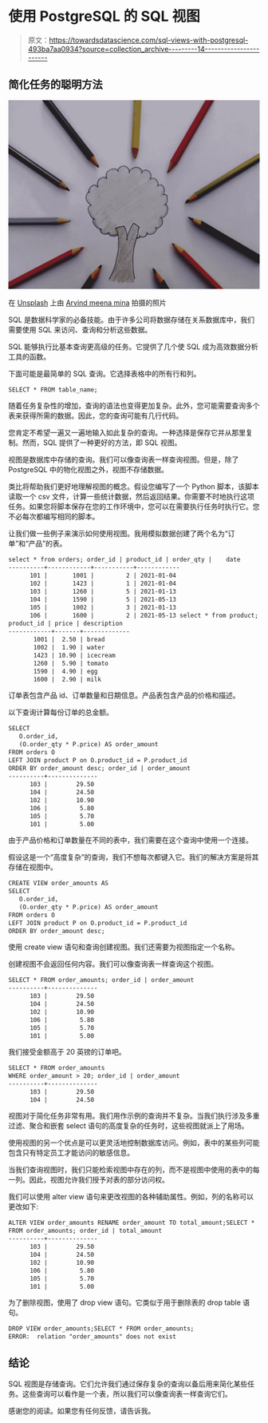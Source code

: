 # 使用 PostgreSQL 的 SQL 视图

> 原文：<https://towardsdatascience.com/sql-views-with-postgresql-493ba7aa0934?source=collection_archive---------14----------------------->

## 简化任务的聪明方法

![](img/033fd36aa447f6b5950ff174c44dfad0.png)

在 [Unsplash](https://unsplash.com/s/photos/save?utm_source=unsplash&utm_medium=referral&utm_content=creditCopyText) 上由 [Arvind meena mina](https://unsplash.com/@perfectshot4u?utm_source=unsplash&utm_medium=referral&utm_content=creditCopyText) 拍摄的照片

SQL 是数据科学家的必备技能。由于许多公司将数据存储在关系数据库中，我们需要使用 SQL 来访问、查询和分析这些数据。

SQL 能够执行比基本查询更高级的任务。它提供了几个使 SQL 成为高效数据分析工具的函数。

下面可能是最简单的 SQL 查询。它选择表格中的所有行和列。

```
SELECT * FROM table_name;
```

随着任务复杂性的增加，查询的语法也变得更加复杂。此外，您可能需要查询多个表来获得所需的数据。因此，您的查询可能有几行代码。

您肯定不希望一遍又一遍地输入如此复杂的查询。一种选择是保存它并从那里复制。然而，SQL 提供了一种更好的方法，即 SQL 视图。

视图是数据库中存储的查询。我们可以像查询表一样查询视图。但是，除了 PostgreSQL 中的物化视图之外，视图不存储数据。

类比将帮助我们更好地理解视图的概念。假设您编写了一个 Python 脚本，该脚本读取一个 csv 文件，计算一些统计数据，然后返回结果。你需要不时地执行这项任务。如果您将脚本保存在您的工作环境中，您可以在需要执行任务时执行它。您不必每次都编写相同的脚本。

让我们做一些例子来演示如何使用视图。我用模拟数据创建了两个名为“订单”和“产品”的表。

```
select * from orders; order_id | product_id | order_qty |    date
----------+------------+-----------+------------
      101 |       1001 |         2 | 2021-01-04
      102 |       1423 |         1 | 2021-01-04
      103 |       1260 |         5 | 2021-01-13
      104 |       1590 |         5 | 2021-05-13
      105 |       1002 |         3 | 2021-01-13
      106 |       1600 |         2 | 2021-05-13 select * from product; product_id | price | description
------------+-------+-------------
       1001 |  2.50 | bread
       1002 |  1.90 | water
       1423 | 10.90 | icecream
       1260 |  5.90 | tomato
       1590 |  4.90 | egg
       1600 |  2.90 | milk
```

订单表包含产品 id、订单数量和日期信息。产品表包含产品的价格和描述。

以下查询计算每份订单的总金额。

```
SELECT 
   O.order_id, 
   (O.order_qty * P.price) AS order_amount                         FROM orders O 
LEFT JOIN product P on O.product_id = P.product_id 
ORDER BY order_amount desc; order_id | order_amount
----------+--------------
      103 |        29.50
      104 |        24.50
      102 |        10.90
      106 |         5.80
      105 |         5.70
      101 |         5.00
```

由于产品价格和订单数量在不同的表中，我们需要在这个查询中使用一个连接。

假设这是一个“高度复杂”的查询，我们不想每次都键入它。我们的解决方案是将其存储在视图中。

```
CREATE VIEW order_amounts AS
SELECT 
   O.order_id, 
   (O.order_qty * P.price) AS order_amount                         FROM orders O 
LEFT JOIN product P on O.product_id = P.product_id 
ORDER BY order_amount desc;
```

使用 create view 语句和查询创建视图。我们还需要为视图指定一个名称。

创建视图不会返回任何内容。我们可以像查询表一样查询这个视图。

```
SELECT * FROM order_amounts; order_id | order_amount
----------+--------------
      103 |        29.50
      104 |        24.50
      102 |        10.90
      106 |         5.80
      105 |         5.70
      101 |         5.00
```

我们接受金额高于 20 英镑的订单吧。

```
SELECT * FROM order_amounts
WHERE order_amount > 20; order_id | order_amount
----------+--------------
      103 |        29.50
      104 |        24.50
```

视图对于简化任务非常有用。我们用作示例的查询并不复杂。当我们执行涉及多重过滤、聚合和嵌套 select 语句的高度复杂的任务时，这些视图就派上了用场。

使用视图的另一个优点是可以更灵活地控制数据库访问。例如，表中的某些列可能包含只有特定员工才能访问的敏感信息。

当我们查询视图时，我们只能检索视图中存在的列，而不是视图中使用的表中的每一列。因此，视图允许我们授予对表的部分访问权。

我们可以使用 alter view 语句来更改视图的各种辅助属性。例如，列的名称可以更改如下:

```
ALTER VIEW order_amounts RENAME order_amount TO total_amount;SELECT * FROM order_amounts; order_id | total_amount
----------+--------------
      103 |        29.50
      104 |        24.50
      102 |        10.90
      106 |         5.80
      105 |         5.70
      101 |         5.00
```

为了删除视图，使用了 drop view 语句。它类似于用于删除表的 drop table 语句。

```
DROP VIEW order_amounts;SELECT * FROM order_amounts;
ERROR:  relation "order_amounts" does not exist
```

## 结论

SQL 视图是存储查询。它们允许我们通过保存复杂的查询以备后用来简化某些任务。这些查询可以看作是一个表，所以我们可以像查询表一样查询它们。

感谢您的阅读。如果您有任何反馈，请告诉我。